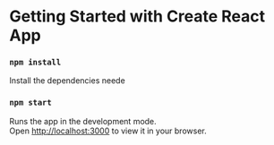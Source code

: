 # Getting Started with Create React App

### `npm install` 

Install the dependencies neede


### `npm start`

Runs the app in the development mode.\
Open [http://localhost:3000](http://localhost:3000) to view it in your browser.


